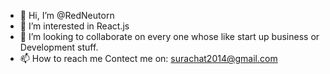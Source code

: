 - 👋 Hi, I’m @RedNeutorn
- 👀 I’m interested in React.js
- 💞️ I’m looking to collaborate on every one whose like start up business or Development stuff.
- 📫 How to reach me Contect me on: surachat2014@gmail.com
